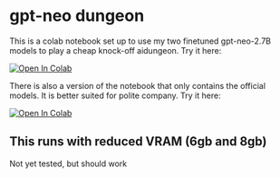 # gpt-neo dungeon
This is a colab notebook set up to use my two finetuned gpt-neo-2.7B models to play a cheap knock-off aidungeon. Try it here:

[![Open In Colab](https://colab.research.google.com/assets/colab-badge.svg)](https://colab.research.google.com/github/arrmansa/gpt-neo_dungeon/blob/master/gpt-neo_dungeon.ipynb)

There is also a version of the notebook that only contains the official models. It is better suited for polite company. Try it here:

[![Open In Colab](https://colab.research.google.com/assets/colab-badge.svg)](https://colab.research.google.com/github/arrmansa/gpt-neo_dungeon/blob/master/gpt-neo_dungeon_untuned.ipynb)
## This runs with reduced VRAM (6gb and 8gb)
Not yet tested, but should work
